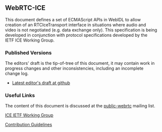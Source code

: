 ## WebRTC-ICE

This document defines a set of ECMAScript APIs in WebIDL to allow creation of
an RTCIceTransport interface in situations where audio and video is not
negotiated (e.g. data exchange only).  This specification is being developed
in conjunction with protocol specifications developed by the IETF ICE Working
Group.

### Published Versions

The editors' draft is the tip-of-tree of this document, it may contain work in
progress changes and other inconsistencies, including an incomplete change log.

* [Latest editor's draft at github](https://w3c.github.io/webrtc-ice/)

### Useful Links

The content of this document is discussed at the
[public-webrtc](https://lists.w3.org/Archives/Public/public-webrtc/)
mailing list.

[ICE IETF Working Group](https://tools.ietf.org/wg/ice/)

[Contribution Guidelines](CONTRIBUTING.md)

